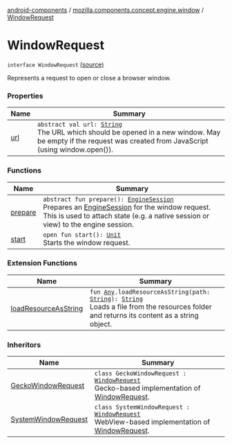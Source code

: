 [android-components](../../index.md) / [mozilla.components.concept.engine.window](../index.md) / [WindowRequest](./index.md)

# WindowRequest

`interface WindowRequest` [(source)](https://github.com/mozilla-mobile/android-components/blob/master/components/concept/engine/src/main/java/mozilla/components/concept/engine/window/WindowRequest.kt#L12)

Represents a request to open or close a browser window.

### Properties

| Name | Summary |
|---|---|
| [url](url.md) | `abstract val url: `[`String`](https://kotlinlang.org/api/latest/jvm/stdlib/kotlin/-string/index.html)<br>The URL which should be opened in a new window. May be empty if the request was created from JavaScript (using window.open()). |

### Functions

| Name | Summary |
|---|---|
| [prepare](prepare.md) | `abstract fun prepare(): `[`EngineSession`](../../mozilla.components.concept.engine/-engine-session/index.md)<br>Prepares an [EngineSession](../../mozilla.components.concept.engine/-engine-session/index.md) for the window request. This is used to attach state (e.g. a native session or view) to the engine session. |
| [start](start.md) | `open fun start(): `[`Unit`](https://kotlinlang.org/api/latest/jvm/stdlib/kotlin/-unit/index.html)<br>Starts the window request. |

### Extension Functions

| Name | Summary |
|---|---|
| [loadResourceAsString](../../mozilla.components.support.test.file/kotlin.-any/load-resource-as-string.md) | `fun `[`Any`](https://kotlinlang.org/api/latest/jvm/stdlib/kotlin/-any/index.html)`.loadResourceAsString(path: `[`String`](https://kotlinlang.org/api/latest/jvm/stdlib/kotlin/-string/index.html)`): `[`String`](https://kotlinlang.org/api/latest/jvm/stdlib/kotlin/-string/index.html)<br>Loads a file from the resources folder and returns its content as a string object. |

### Inheritors

| Name | Summary |
|---|---|
| [GeckoWindowRequest](../../mozilla.components.browser.engine.gecko.window/-gecko-window-request/index.md) | `class GeckoWindowRequest : `[`WindowRequest`](./index.md)<br>Gecko-based implementation of [WindowRequest](./index.md). |
| [SystemWindowRequest](../../mozilla.components.browser.engine.system.window/-system-window-request/index.md) | `class SystemWindowRequest : `[`WindowRequest`](./index.md)<br>WebView-based implementation of [WindowRequest](./index.md). |
